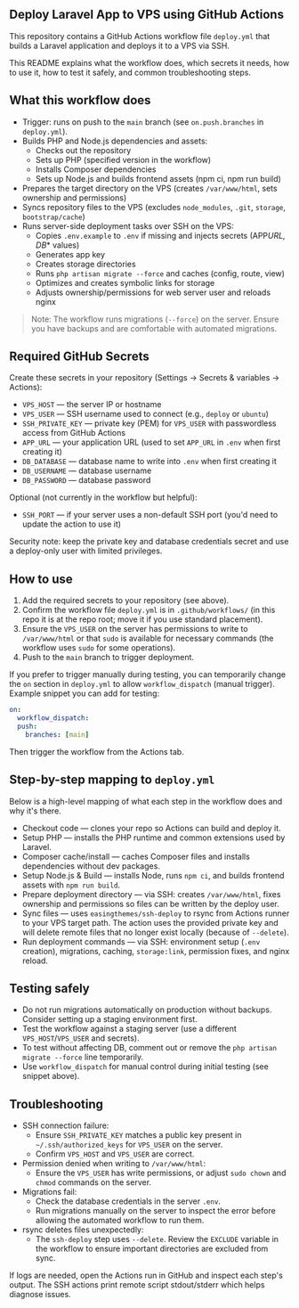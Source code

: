 ## Deploy Laravel App to VPS using GitHub Actions

This repository contains a GitHub Actions workflow file `deploy.yml` that builds a Laravel application and deploys it to a VPS via SSH.

This README explains what the workflow does, which secrets it needs, how to use it, how to test it safely, and common troubleshooting steps.

## What this workflow does

- Trigger: runs on push to the `main` branch (see `on.push.branches` in `deploy.yml`).
- Builds PHP and Node.js dependencies and assets:
  - Checks out the repository
  - Sets up PHP (specified version in the workflow)
  - Installs Composer dependencies
  - Sets up Node.js and builds frontend assets (npm ci, npm run build)
- Prepares the target directory on the VPS (creates `/var/www/html`, sets ownership and permissions)
- Syncs repository files to the VPS (excludes `node_modules`, `.git`, `storage`, `bootstrap/cache`)
- Runs server-side deployment tasks over SSH on the VPS:
  - Copies `.env.example` to `.env` if missing and injects secrets (APP*URL, DB*\* values)
  - Generates app key
  - Creates storage directories
  - Runs `php artisan migrate --force` and caches (config, route, view)
  - Optimizes and creates symbolic links for storage
  - Adjusts ownership/permissions for web server user and reloads nginx

> Note: The workflow runs migrations (`--force`) on the server. Ensure you have backups and are comfortable with automated migrations.

## Required GitHub Secrets

Create these secrets in your repository (Settings → Secrets & variables → Actions):

- `VPS_HOST` — the server IP or hostname
- `VPS_USER` — SSH username used to connect (e.g., `deploy` or `ubuntu`)
- `SSH_PRIVATE_KEY` — private key (PEM) for `VPS_USER` with passwordless access from GitHub Actions
- `APP_URL` — your application URL (used to set `APP_URL` in `.env` when first creating it)
- `DB_DATABASE` — database name to write into `.env` when first creating it
- `DB_USERNAME` — database username
- `DB_PASSWORD` — database password

Optional (not currently in the workflow but helpful):

- `SSH_PORT` — if your server uses a non-default SSH port (you'd need to update the action to use it)

Security note: keep the private key and database credentials secret and use a deploy-only user with limited privileges.

## How to use

1. Add the required secrets to your repository (see above).
2. Confirm the workflow file `deploy.yml` is in `.github/workflows/` (in this repo it is at the repo root; move it if you use standard placement).
3. Ensure the `VPS_USER` on the server has permissions to write to `/var/www/html` or that `sudo` is available for necessary commands (the workflow uses `sudo` for some operations).
4. Push to the `main` branch to trigger deployment.

If you prefer to trigger manually during testing, you can temporarily change the `on` section in `deploy.yml` to allow `workflow_dispatch` (manual trigger). Example snippet you can add for testing:

```yaml
on:
  workflow_dispatch:
  push:
    branches: [main]
```

Then trigger the workflow from the Actions tab.

## Step-by-step mapping to `deploy.yml`

Below is a high-level mapping of what each step in the workflow does and why it's there.

- Checkout code — clones your repo so Actions can build and deploy it.
- Setup PHP — installs the PHP runtime and common extensions used by Laravel.
- Composer cache/install — caches Composer files and installs dependencies without dev packages.
- Setup Node.js & Build — installs Node, runs `npm ci`, and builds frontend assets with `npm run build`.
- Prepare deployment directory — via SSH: creates `/var/www/html`, fixes ownership and permissions so files can be written by the deploy user.
- Sync files — uses `easingthemes/ssh-deploy` to rsync from Actions runner to your VPS target path. The action uses the provided private key and will delete remote files that no longer exist locally (because of `--delete`).
- Run deployment commands — via SSH: environment setup (`.env` creation), migrations, caching, `storage:link`, permission fixes, and nginx reload.

## Testing safely

- Do not run migrations automatically on production without backups. Consider setting up a staging environment first.
- Test the workflow against a staging server (use a different `VPS_HOST`/`VPS_USER` and secrets).
- To test without affecting DB, comment out or remove the `php artisan migrate --force` line temporarily.
- Use `workflow_dispatch` for manual control during initial testing (see snippet above).

## Troubleshooting

- SSH connection failure:
  - Ensure `SSH_PRIVATE_KEY` matches a public key present in `~/.ssh/authorized_keys` for `VPS_USER` on the server.
  - Confirm `VPS_HOST` and `VPS_USER` are correct.
- Permission denied when writing to `/var/www/html`:
  - Ensure the `VPS_USER` has write permissions, or adjust `sudo chown` and `chmod` commands on the server.
- Migrations fail:
  - Check the database credentials in the server `.env`.
  - Run migrations manually on the server to inspect the error before allowing the automated workflow to run them.
- rsync deletes files unexpectedly:
  - The `ssh-deploy` step uses `--delete`. Review the `EXCLUDE` variable in the workflow to ensure important directories are excluded from sync.

If logs are needed, open the Actions run in GitHub and inspect each step's output. The SSH actions print remote script stdout/stderr which helps diagnose issues.
